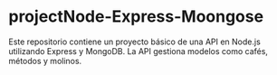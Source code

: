 # projectNode-Express-Moongose


Este repositorio contiene un proyecto básico de una API en Node.js utilizando Express y MongoDB. La API gestiona modelos como cafés, métodos y molinos.
